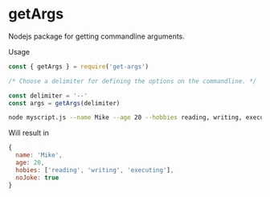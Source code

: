 # getArgs

Nodejs package for getting commandline arguments.

Usage

```javascript
const { getArgs } = require('get-args')

/* Choose a delimiter for defining the options on the commandline. */

const delimiter = '--'
const args = getArgs(delimiter)
```

```bash
node myscript.js --name Mike --age 20 --hobbies reading, writing, executing --noJoke
```

Will result in

```javascript
{
  name: 'Mike',
  age: 20,
  hobies: ['reading', 'writing', 'executing'],
  noJoke: true
}
```
